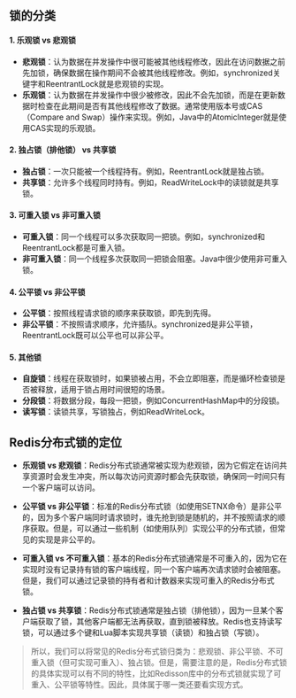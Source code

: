 ## 锁的分类

#### 1. 乐观锁 vs 悲观锁
   
- **悲观锁**：认为数据在并发操作中很可能被其他线程修改，因此在访问数据之前先加锁，确保数据在操作期间不会被其他线程修改。例如，synchronized关键字和ReentrantLock就是悲观锁的实现。
- **乐观锁**：认为数据在并发操作中很少被修改，因此不会先加锁，而是在更新数据时检查在此期间是否有其他线程修改了数据。通常使用版本号或CAS（Compare and Swap）操作来实现。例如，Java中的AtomicInteger就是使用CAS实现的乐观锁。

#### 2. 独占锁（排他锁） vs 共享锁

- **独占锁**：一次只能被一个线程持有。例如，ReentrantLock就是独占锁。
- **共享锁**：允许多个线程同时持有。例如，ReadWriteLock中的读锁就是共享锁。

#### 3. 可重入锁 vs 非可重入锁

- **可重入锁**：同一个线程可以多次获取同一把锁。例如，synchronized和ReentrantLock都是可重入锁。
- **非可重入锁**：同一个线程多次获取同一把锁会阻塞。Java中很少使用非可重入锁。

#### 4. 公平锁 vs 非公平锁

- **公平锁**：按照线程请求锁的顺序来获取锁，即先到先得。
- **非公平锁**：不按照请求顺序，允许插队。synchronized是非公平锁，ReentrantLock既可以公平也可以非公平。

#### 5. 其他锁

- **自旋锁**：线程在获取锁时，如果锁被占用，不会立即阻塞，而是循环检查锁是否被释放，适用于锁占用时间很短的场景。
- **分段锁**：将数据分段，每段一把锁，例如ConcurrentHashMap中的分段锁。
- **读写锁**：读锁共享，写锁独占，例如ReadWriteLock。



## Redis分布式锁的定位

- **乐观锁 vs 悲观锁**：Redis分布式锁通常被实现为悲观锁，因为它假定在访问共享资源时会发生冲突，所以每次访问资源时都会先获取锁，确保同一时间只有一个客户端可以访问。

- **公平锁 vs 非公平锁**：标准的Redis分布式锁（如使用SETNX命令）是非公平的，因为多个客户端同时请求锁时，谁先抢到锁是随机的，并不按照请求的顺序获取。但是，可以通过一些机制（如使用队列）实现公平的分布式锁，但常见的实现是非公平的。

- **可重入锁 vs 不可重入锁**：基本的Redis分布式锁通常是不可重入的，因为它在实现时没有记录持有锁的客户端线程，同一个客户端再次请求锁时会被阻塞。但是，我们可以通过记录锁的持有者和计数器来实现可重入的Redis分布式锁。

- **独占锁 vs 共享锁**：Redis分布式锁通常是独占锁（排他锁），因为一旦某个客户端获取了锁，其他客户端都无法再获取，直到锁被释放。Redis也支持读写锁，可以通过多个键和Lua脚本实现共享锁（读锁）和独占锁（写锁）。

> 所以，我们可以将常见的Redis分布式锁归类为：悲观锁、非公平锁、不可重入锁（但可实现可重入）、独占锁。但是，需要注意的是，Redis分布式锁的具体实现可以有不同的特性，比如Redisson库中的分布式锁就实现了可重入、公平锁等特性。因此，具体属于哪一类还要看实现方式。

